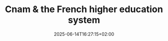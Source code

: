 ---
slug: Cnam-HigherEduc
title: "Cnam & the French higher education system"
layout: presentation
institution:
    heig: 1
    logo: cnam
    short: Cnam
    name: "Conservatoire national des Arts et Métiers"
    web: "https://www.cnam.fr/"
collaboration:
    partner1:
        logo: Tsukuba-purple
        short: Tsukuba
        name: "University of Tsukuba"
        web: "https://www.tsukuba.ac.jp"
        colo: "#592488"
        heig: 2
    partner2:
        logo: cnam
        short: Cnam
        name: "Conservatoire national des Arts et Métiers"
        web: "https://www.cnam.fr/"
        colo: "#c1002a"
        heig: 1
chaire: true
date: 2025-06-14T16:27:15+02:00
frontphoto: "https://upload.wikimedia.org/wikipedia/commons/6/67/Mus%C3%A9e_du_Conservatoire_national_des_Arts_et_M%C3%A9tiers_-_panoramio.jpg"
description: "Une brève présentation du Cnam dans le paysage du système français de l'enseignement supérieur."
slides: [
    ["img", "https://1drv.ms/i/s!AnQx_v88q65QgdjrQEjjVc_SYZnKXfA?embed=1"],
    ["img", "https://1drv.ms/i/s!AnQx_v88q65QgdjrPy2dhjwXSF5jkcs?embed=1"],
    ["img", "https://1drv.ms/i/s!AnQx_v88q65QgdnnaNmvYsi226VA8Bg?embed=1"],
    ["img", "https://1drv.ms/i/s!AnQx_v88q65QgdjrRE2H02rLIDTBDjs?embed=1"],
    ["img", "https://1drv.ms/i/s!AnQx_v88q65QgdnnafXZWk9ydzUqLT0?embed=1"],
    ["img", "https://1drv.ms/i/s!AnQx_v88q65Qgdnnaow91Uet647YJWo?embed=1"],
    ["img", "https://1drv.ms/i/s!AnQx_v88q65QgdnHUkrqSB5iziIteC8?embed=1"],
    ["img", "https://1drv.ms/i/s!AnQx_v88q65QgdnHVPkKzL77QSSq6e0?embed=1"],
    ["img", "https://1drv.ms/i/s!AnQx_v88q65QgdnHUwiRBgTRDGYloOI?embed=1"],
    ["img", "https://1drv.ms/i/s!AnQx_v88q65QgdnHULN6OJcfpfdts5s?embed=1"],
    ["img", "https://1drv.ms/i/s!AnQx_v88q65QgdnHT_DQtD4e3zKetc0?embed=1"],
    ["img", "https://1drv.ms/i/s!AnQx_v88q65QgdnHUXrbQapci3FhJO8?embed=1"],
    ["img", "https://1drv.ms/i/s!AnQx_v88q65QgdnSQoCgHzBXJtspj84?embed=1"],
    ["img", "https://1drv.ms/i/s!AnQx_v88q65QgdjrQUL7ByRwtrfLDiY?embed=1"]
]
---